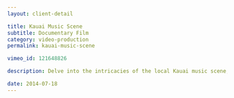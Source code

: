```yaml
---
layout: client-detail

title: Kauai Music Scene
subtitle: Documentary Film
category: video-production
permalink: kauai-music-scene

vimeo_id: 121648826

description: Delve into the intricacies of the local Kauai music scene, as well as the scene at large.

date: 2014-07-18
---
```

